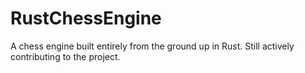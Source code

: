 ﻿# RustChessEngine

A chess engine built entirely from the ground up in Rust.
Still actively contributing to the project.

